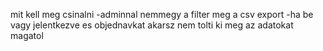 mit kell meg csinalni 
-adminnal nemmegy a filter meg a csv export
-ha be vagy jelentkezve es objednavkat akarsz nem tolti ki meg az adatokat magatol
